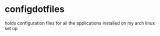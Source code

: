 # configdotfiles
holds configuration files for all the applications installed on my arch linux set up

